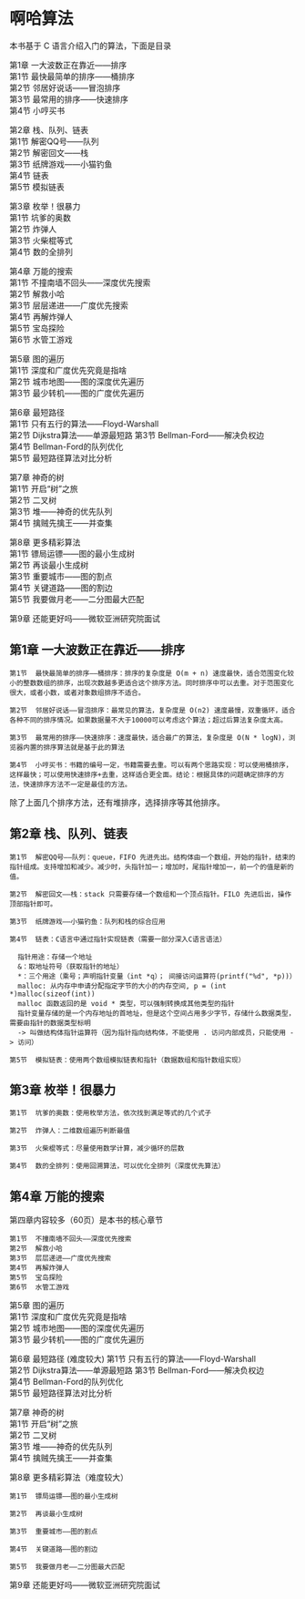 # 啊哈算法

本书基于 C 语言介绍入门的算法，下面是目录

第1章  一大波数正在靠近——排序  
    第1节  最快最简单的排序——桶排序  
    第2节  邻居好说话——冒泡排序  
    第3节  最常用的排序——快速排序  
    第4节  小哼买书

第2章  栈、队列、链表  
    第1节  解密QQ号——队列  
    第2节  解密回文——栈  
    第3节  纸牌游戏——小猫钓鱼  
    第4节  链表  
    第5节  模拟链表

第3章  枚举！很暴力  
    第1节  坑爹的奥数  
    第2节  炸弹人  
    第3节  火柴棍等式  
    第4节  数的全排列

第4章  万能的搜索  
    第1节  不撞南墙不回头——深度优先搜索  
    第2节  解救小哈  
    第3节  层层递进——广度优先搜索  
    第4节  再解炸弹人  
    第5节  宝岛探险  
    第6节  水管工游戏

第5章  图的遍历  
    第1节  深度和广度优先究竟是指啥  
    第2节  城市地图——图的深度优先遍历  
    第3节  最少转机——图的广度优先遍历

第6章  最短路径  
    第1节  只有五行的算法——Floyd-Warshall  
    第2节  Dijkstra算法——单源最短路
    第3节  Bellman-Ford——解决负权边  
    第4节  Bellman-Ford的队列优化  
    第5节  最短路径算法对比分析

第7章  神奇的树  
    第1节  开启“树”之旅  
    第2节  二叉树  
    第3节  堆——神奇的优先队列  
    第4节  擒贼先擒王——并查集

第8章  更多精彩算法  
    第1节  镖局运镖——图的最小生成树  
    第2节  再谈最小生成树  
    第3节  重要城市——图的割点  
    第4节  关键道路——图的割边  
    第5节  我要做月老——二分图最大匹配

第9章  还能更好吗——微软亚洲研究院面试



## 第1章  一大波数正在靠近——排序

    第1节  最快最简单的排序——桶排序：排序的复杂度是 O(m + n) 速度最快，适合范围变化较小的整数数组的排序，出现次数越多更适合这个排序方法。同时排序中可以去重。对于范围变化很大，或者小数，或者对象数组排序不适合。

    第2节  邻居好说话——冒泡排序：最常见的算法，复杂度是 O(n2) 速度最慢，双重循环，适合各种不同的排序情况。如果数据量不大于10000可以考虑这个算法；超过后算法复杂度太高。

    第3节  最常用的排序——快速排序：速度最快，适合最广的算法，复杂度是 O(N * logN)，浏览器内置的排序算法就是基于此的算法

    第4节  小哼买书：书籍的编号一定，书籍需要去重。可以有两个思路实现：可以使用桶排序，这样最快；可以使用快速排序+去重，这样适合更全面。结论：根据具体的问题确定排序的方法，快速排序方法不一定是最佳的方法。

除了上面几个排序方法，还有堆排序，选择排序等其他排序。

## 第2章  栈、队列、链表  

    第1节  解密QQ号——队列：queue，FIFO 先进先出。结构体由一个数组，开始的指针，结束的指针组成。支持增加和减少。减少时，头指针加一；增加时，尾指针增加一，前一个的值是新的值。

    第2节  解密回文——栈：stack 只需要存储一个数组和一个顶点指针。FILO 先进后出，操作顶部指针即可。

    第3节  纸牌游戏——小猫钓鱼：队列和栈的综合应用

    第4节  链表：C语言中通过指针实现链表（需要一部分深入C语言语法）

      指针用途：存储一个地址
      &：取地址符号（获取指针的地址）
      *：三个用途（乘号；声明指针变量（int *q）； 间接访问运算符(printf("%d", *p))）
      malloc: 从内存中申请分配指定字节的大小的内存空间, p = (int *)malloc(sizeof(int))
      malloc 函数返回的是 void * 类型，可以强制转换成其他类型的指针
      指针变量存储的是一个内存地址的首地址，但是这个空间占用多少字节，存储什么数据类型，需要由指针的数据类型标明
      -> 叫做结构体指针运算符（因为指针指向结构体，不能使用 . 访问内部成员，只能使用 -> 访问）

    第5节  模拟链表：使用两个数组模拟链表和指针（数据数组和指针数组实现）

## 第3章  枚举！很暴力

    第1节  坑爹的奥数：使用枚举方法，依次找到满足等式的几个式子

    第2节  炸弹人：二维数组遍历判断最值

    第3节  火柴棍等式：尽量使用数学计算，减少循环的层数

    第4节  数的全排列：使用回溯算法，可以优化全排列（深度优先算法）

## 第4章  万能的搜索

第四章内容较多（60页）是本书的核心章节

    第1节  不撞南墙不回头——深度优先搜索  
    第2节  解救小哈  
    第3节  层层递进——广度优先搜索  
    第4节  再解炸弹人  
    第5节  宝岛探险  
    第6节  水管工游戏

第5章  图的遍历  
    第1节  深度和广度优先究竟是指啥  
    第2节  城市地图——图的深度优先遍历  
    第3节  最少转机——图的广度优先遍历

第6章  最短路径 (难度较大)
    第1节  只有五行的算法——Floyd-Warshall  
    第2节  Dijkstra算法——单源最短路
    第3节  Bellman-Ford——解决负权边  
    第4节  Bellman-Ford的队列优化  
    第5节  最短路径算法对比分析

第7章  神奇的树  
    第1节  开启“树”之旅  
    第2节  二叉树  
    第3节  堆——神奇的优先队列  
    第4节  擒贼先擒王——并查集

第8章  更多精彩算法（难度较大）

    第1节  镖局运镖——图的最小生成树

    第2节  再谈最小生成树

    第3节  重要城市——图的割点

    第4节  关键道路——图的割边

    第5节  我要做月老——二分图最大匹配

第9章  还能更好吗——微软亚洲研究院面试
